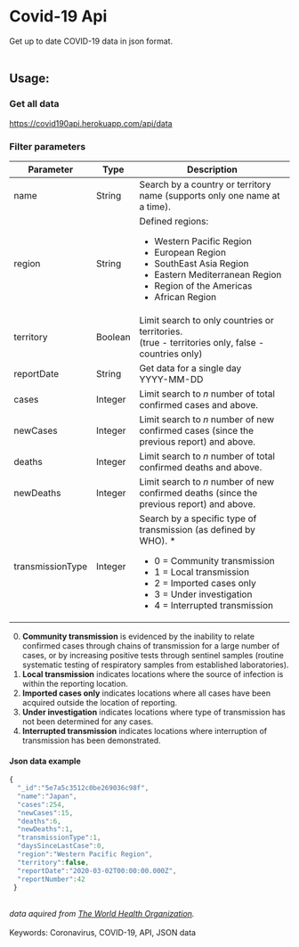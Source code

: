 # Covid-19 Api
Get up to date COVID-19 data in json format. <br><br>

## Usage:

### Get all data
https://covid190api.herokuapp.com/api/data

### Filter parameters 
Parameter | Type | Description
------------ | ------------- | -------------
name | String | Search by a country or territory name (supports only one name at a time).
region | String | Defined regions: <ul><li>Western Pacific Region</li><li>European Region</li><li>SouthEast Asia Region</li><li>Eastern Mediterranean Region</li><li>Region of the Americas</li><li>African Region</li></ul>
territory | Boolean | Limit search to only countries or territories.<br>(true - territories only, false - countries only)
reportDate | String | Get data for a single day<br>YYYY-MM-DD
cases | Integer | Limit search to *n* number of total confirmed cases and above.
newCases | Integer | Limit search to *n* number of new confirmed cases (since the previous report) and above.
deaths | Integer | Limit search to *n* number of total confirmed deaths and above.
newDeaths | Integer |  Limit search to *n* number of new confirmed deaths (since the previous report) and above.
transmissionType | Integer | Search by a specific type of transmission (as defined by WHO). * <ul><li>0 = Community transmission</li><li>1 = Local transmission</li><li>2 = Imported cases only</li><li>3 = Under investigation</li><li>4 = Interrupted transmission</li></ul>

0. **Community transmission** is evidenced by the inability to relate confirmed cases through chains of transmission for a large number of cases, or by increasing positive tests through sentinel samples (routine systematic testing of respiratory samples from established laboratories).
1. **Local transmission** indicates locations where the source of infection is within the reporting location.
2. **Imported cases only** indicates locations where all cases have been acquired outside the location of reporting.
3. **Under investigation** indicates locations where type of transmission has not been determined for any cases.
4. **Interrupted transmission** indicates locations where interruption of transmission has been demonstrated.
#### Json data example
```javascript
{
  "_id":"5e7a5c3512c0be269036c98f",
  "name":"Japan",
  "cases":254,
  "newCases":15,
  "deaths":6,
  "newDeaths":1,
  "transmissionType":1,
  "daysSinceLastCase":0,
  "region":"Western Pacific Region",
  "territory":false,
  "reportDate":"2020-03-02T00:00:00.000Z",
  "reportNumber":42
 }
```
<br>*data aquired from [The World Health Organization](https://www.who.int/).* 
<br><br>Keywords: Coronavirus, COVID-19, API, JSON data
